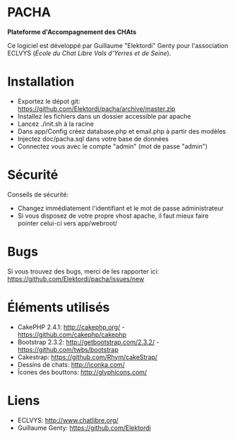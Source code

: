 PACHA
=====

**Plateforme d'Accompagnement des CHAts**

Ce logiciel est développé par Guillaume "Elektordi" Genty pour l'association ECLVYS (*École du Chat Libre Vals d'Yerres et de Seine*).


Installation
============

* Exportez le dépot git: https://github.com/Elektordi/pacha/archive/master.zip
* Installez les fichiers dans un dossier accessible par apache
* Lancez ./init.sh à la racine
* Dans app/Config créez database.php et email.php à partir des modèles
* Injectez doc/pacha.sql dans votre base de données
* Connectez vous avec le compte "admin" (mot de passe "admin")

Sécurité
========

Conseils de sécurité:
* Changez immédiatement l'identifiant et le mot de passe administrateur
* Si vous disposez de votre propre vhost apache, il faut mieux faire pointer celui-ci vers app/webroot/

Bugs
====

Si vous trouvez des bugs, merci de les rapporter ici: https://github.com/Elektordi/pacha/issues/new

Éléments utilisés
=================

* CakePHP 2.4.1: http://cakephp.org/ - https://github.com/cakephp/cakephp
* Bootstrap 2.3.2: http://getbootstrap.com/2.3.2/ - https://github.com/twbs/bootstrap
* Cakestrap: https://github.com/Rhym/cakeStrap/
* Dessins de chats: http://iconka.com/
* Îcones des bouttons: http://glyphicons.com/

Liens
=====

* ECLVYS: http://www.chatlibre.org/
* Guillaume Genty: https://github.com/Elektordi

